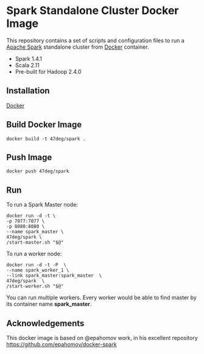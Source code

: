 # Spark Standalone Cluster Docker Image

This repository contains a set of scripts and configuration files to run a [Apache Spark](https://spark.apache.org/) standalone cluster from [Docker](https://www.docker.io/) container.

* Spark 1.4.1
* Scala 2.11
* Pre-built for Hadoop 2.4.0

## Installation

[Docker](https://www.docker.com/)

## Build Docker Image

    docker build -t 47deg/spark .
    
## Push Image

    docker push 47deg/spark
    
## Run

To run a Spark Master node:

```
docker run -d -t \
-p 7077:7077 \
-p 8080:8080 \
--name spark_master \
47deg/spark \
/start-master.sh "$@"
```

To run a worker node:

```
docker run -d -t -P  \
--name spark_worker_1 \
--link spark_master:spark_master  \
47deg/spark  \
/start-worker.sh "$@"
```

You can run multiple workers. Every worker would be able to find master by its container name **spark_master**.


## Acknowledgements

This docker image is based on @epahomov work, in his excellent repository https://github.com/epahomov/docker-spark 